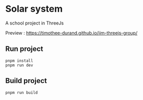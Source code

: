 # Solar system

A school project in ThreeJs

Preview : https://timothee-durand.github.io/iim-threejs-group/


## Run project
```
pnpm install
pnpm run dev
```

## Build project
```
pnpm run build
```
